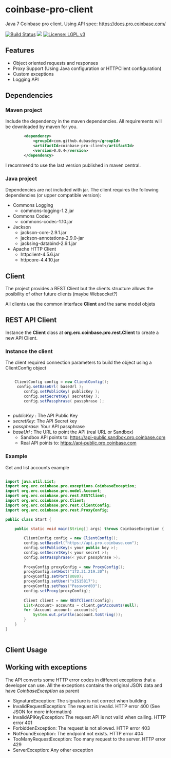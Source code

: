 # coinbase-pro-client

Java 7 Coinbase pro client. Using API spec: https://docs.pro.coinbase.com/

[![Build Status](https://travis-ci.org/dubasdey/coinbase-pro-client.svg?branch=master)](https://travis-ci.org/dubasdey/coinbase-pro-client)
[![](https://img.shields.io/maven-central/v/org.apache.maven/apache-maven.svg?style=popout)](https://search.maven.org/search?q=a:coinbase-pro-client)
[![License: LGPL v3](https://img.shields.io/badge/License-LGPL%20v3-blue.svg)](https://www.gnu.org/licenses/lgpl-3.0)

## Features

* Object oriented requests and responses
* Proxy Support (Using Java configuration or HTTPClient configuration)
* Custom exceptions
* Logging API


## Dependencies

### Maven project

Include the dependency in the maven dependencies. All requirements will be downloaded by maven for you.

```xml
		<dependency>
			<groupId>com.github.dubasdey</groupId>
			<artifactId>coinbase-pro-client</artifactId>
			<version>0.0.4</version>
		</dependency>
```
I recommend to use the last version published in maven central.

### Java project

Dependencies are not included with jar. The client requires the following dependencies (or upper compatible version):

* Commons Logging
    * commons-logging-1.2.jar
* Commons Codec
    * commons-codec-1.10.jar
* Jackson
    * jackson-core-2.9.1.jar
    * jackson-annotations-2.9.0-jar
    * jacksing-databind-2.9.1.jar
* Apache HTTP Client
    * httpclient-4.5.6.jar 
    * httpcore-4.4.10.jar

## Client

The project provides a REST Client but the clients structure allows the posibility of other future clients
(maybe Websocket?)

All clients use the common interface __Client__ and the same model objets

## REST API Client

Instance the **Client** class at **org.erc.coinbase.pro.rest.Client** to create a new API Client.

### Instance the client
The client required connection parameters to build the object using a ClientConfig object

```java

    ClientConfig config = new ClientConfig();
	 config.setBaseUrl( baseUrl );
		config.setPublicKey( publicKey );
		config.setSecretKey( secretKey );
		config.setPassphrase( passphrase );
    
```

* _publicKey_ : The API Public Key
* _secretKey_: The API Secret key
* _passphrase_: Your API passphrase
* _baseUrl_ : The URL to point the API (real URL or Sandbox)
    * Sandbox API points to: https://api-public.sandbox.pro.coinbase.com
    * Real API points to: https://api-public.pro.coinbase.com

### Example

Get and list accounts example

```java

import java.util.List;
import org.erc.coinbase.pro.exceptions.CoinbaseException;
import org.erc.coinbase.pro.model.Account;
import org.erc.coinbase.pro.rest.RESTClient;
import org.erc.coinbase.pro.Client;
import org.erc.coinbase.pro.rest.ClientConfig;
import org.erc.coinbase.pro.rest.ProxyConfig;

public class Start {

	public static void main(String[] args) throws CoinbaseException {
		
		ClientConfig config = new ClientConfig();
		config.setBaseUrl("https://api.pro.coinbase.com");
		config.setPublicKey(< your public key >);
		config.setSecretKey(< your secret >);
		config.setPassphrase(< your passphrase >);
		
		ProxyConfig proxyConfig = new ProxyConfig();
		proxyConfig.setHost("172.31.219.30");
		proxyConfig.setPort(8080);
		proxyConfig.setUser("xIS15817");
		proxyConfig.setPass("Password03");
		config.setProxy(proxyConfig);
		
		Client client = new RESTClient(config);
		List<Account> accounts = client.getAccounts(null);
		for (Account account: accounts){
			System.out.println(account.toString());
		}
	}
}
		
```

## Client Usage

## Working with exceptions

The API converts some HTTP error codes in different exceptions that a developer can use.
All the exceptions contains the original JSON data and have _CoinbaseException_ as parent

* SignatureException: The signature is not correct when building
* InvalidRequestException: The request is invalid. HTTP error 400 (See JSON for more information)
* InvalidAPIKeyException: The request API is not valid when calling. HTTP error 401
* ForbiddenException: The request is not allowed. HTTP error 403
* NotFoundException: The endpoint not exists. HTTP error 404
* TooManyRequestException: Too many request to the server. HTTP error 429
* ServerException: Any other exception

